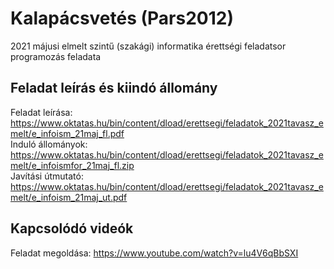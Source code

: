 # Kalapácsvetés (Pars2012)
2021 májusi elmelt szintű (szakági) informatika érettségi feladatsor programozás feladata

## Feladat leírás és kiindó állomány
Feladat leírása: https://www.oktatas.hu/bin/content/dload/erettsegi/feladatok_2021tavasz_emelt/e_infoism_21maj_fl.pdf  
Induló állományok: https://www.oktatas.hu/bin/content/dload/erettsegi/feladatok_2021tavasz_emelt/e_infoismfor_21maj_fl.zip                    
Javítási útmutató: https://www.oktatas.hu/bin/content/dload/erettsegi/feladatok_2021tavasz_emelt/e_infoism_21maj_ut.pdf  

## Kapcsolódó videók
Feladat megoldása: https://www.youtube.com/watch?v=lu4V6qBbSXI
